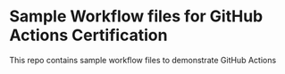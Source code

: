 # Sample Workflow files for GitHub Actions Certification

This repo contains sample workflow files to demonstrate GitHub Actions
